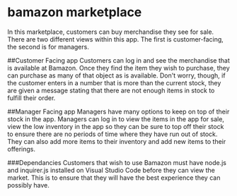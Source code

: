 # bamazon marketplace

In this marketplace, customers can buy merchandise they see for sale. There are two different views within this app. The first is customer-facing, the second is for managers. 


##Customer Facing app
Customers can log in and see the merchandise that is available at Bamazon. Once they find the item they wish to purchase, they can purchase as many of that object as is available. Don't worry, though, if the customer enters in a number that is more than the current stock, they are given a message stating that there are not enough items in stock to fulfill their order. 


##Manager Facing app
Managers have many options to keep on top of their stock in the app. Managers can log in to view the items in the app for sale, view the low inventory in the app so they can be sure to top off their stock to ensure there are no periods of time where they have run out of stock. They can also add more items to their inventory and add new items to their offerings.


###Dependancies
Customers that wish to use Bamazon must have node.js and inquirer.js installed on Visual Studio Code before they can view the market. This is to ensure that they will have the best experience they can possibly have.